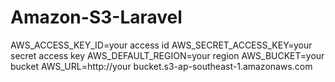 # Amazon-S3-Laravel

AWS_ACCESS_KEY_ID=your access id
AWS_SECRET_ACCESS_KEY=your secret access key
AWS_DEFAULT_REGION=your region
AWS_BUCKET=your bucket
AWS_URL=http://your bucket.s3-ap-southeast-1.amazonaws.com
